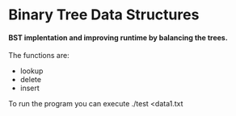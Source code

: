 # Binary Tree Data Structures

#### BST implentation and improving runtime by balancing the trees.

The functions are:
- lookup
- delete
- insert

To run the program you can execute ./test <data1.txt






